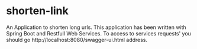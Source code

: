 # shorten-link
An Application to shorten long urls.
This application has been written with Spring Boot and Restfull Web Services.
To access to services requests' you should go http://localhost:8080/swagger-ui.html address.
